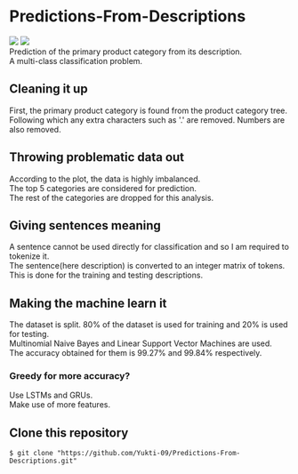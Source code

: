 # Predictions-From-Descriptions

![](https://img.shields.io/github/repo-size/Yukti-09/Predictions-From-Descriptions)  ![](https://img.shields.io/github/last-commit/Yukti-09/Predictions-From-Descriptions)<br>
Prediction of the primary product category from its description.<br>
A multi-class classification problem.

## Cleaning it up
First, the primary product category is found from the product category tree. <br>
Following which any extra characters such as '.' are removed. Numbers are also removed.

## Throwing problematic data out
According to the plot, the data is highly imbalanced. <br>
The top 5 categories are considered for prediction. <br>
The rest of the categories are dropped for this analysis.

## Giving sentences meaning
A sentence cannot be used directly for classification and so I am required to tokenize it. <br>
The sentence(here description) is converted to an integer matrix of tokens. <br>
This is done for the training and testing descriptions. 

## Making the machine learn it
The dataset is split. 80% of the dataset is used for training and 20% is used for testing. <br>
Multinomial Naive Bayes and Linear Support Vector Machines are used. <br>
The accuracy obtained for them is 99.27% and 99.84% respectively. <br>

### Greedy for more accuracy? 
Use LSTMs and GRUs. <br>
Make use of more features.

## Clone this repository
```
$ git clone "https://github.com/Yukti-09/Predictions-From-Descriptions.git"
```
